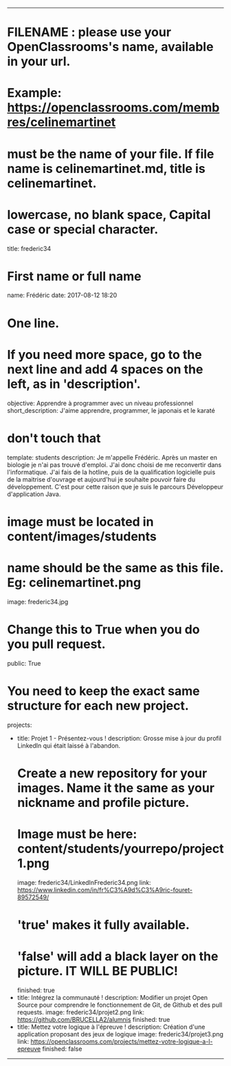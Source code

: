 ---

# FILENAME : please use your OpenClassrooms's name, available in your url.
# Example: https://openclassrooms.com/membres/celinemartinet
# must be the name of your file. If file name is celinemartinet.md, title is celinemartinet.
# lowercase, no blank space, Capital case or special character.
title: frederic34

# First name or full name
name: Frédéric
date: 2017-08-12 18:20

# One line.
# If you need more space, go to the next line and add 4 spaces on the left, as in 'description'.
objective: Apprendre à programmer avec un niveau professionnel
short_description: J'aime apprendre, programmer, le japonais et le karaté 

# don't touch that
template: students
description:
    Je m'appelle Frédéric. Après un master en biologie je n'ai pas trouvé d'emploi. J'ai donc choisi
    de me reconvertir dans l'informatique. J'ai fais de la hotline, puis de la qualification logicielle
    puis de la maitrise d'ouvrage et aujourd'hui je souhaite pouvoir faire du développement. C'est pour
    cette raison que je suis le parcours Développeur d'application Java.

# image must be located in content/images/students
# name should be the same as this file. Eg: celinemartinet.png
image: frederic34.jpg

# Change this to True when you do you pull request.
public: True

# You need to keep the exact same structure for each new project.
projects:
  - title: Projet 1 - Présentez-vous !
    description: Grosse mise à jour du profil LinkedIn qui était laissé à l'abandon.
    # Create a new repository for your images. Name it the same as your nickname and profile picture.
    # Image must be here: content/students/yourrepo/project1.png
    image: frederic34/LinkedInFrederic34.png
    link: https://www.linkedin.com/in/fr%C3%A9d%C3%A9ric-fouret-89572549/
    # 'true' makes it fully available.
    # 'false' will add a black layer on the picture. IT WILL BE PUBLIC!
    finished: true
  - title: Intégrez la communauté !
    description: Modifier un projet Open Source pour comprendre le fonctionnement de Git, de Github et des pull requests. 
    image: frederic34/projet2.png
    link: https://github.com/BRUCELLA2/alumnis
    finished: true
  - title: Mettez votre logique à l'épreuve !
    description: Création d'une application proposant des jeux de logique
    image: frederic34/projet3.png
    link: https://openclassrooms.com/projects/mettez-votre-logique-a-l-epreuve
    finished: false
---